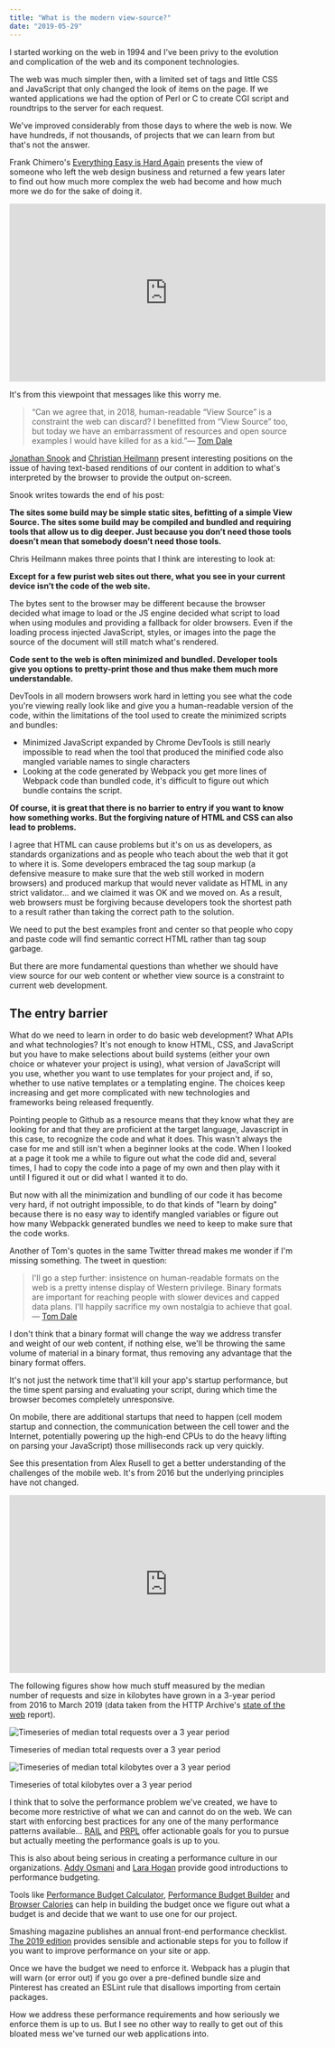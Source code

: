 ```yaml
---
title: "What is the modern view-source?"
date: "2019-05-29"
---
```


I started working on the web in 1994 and I've been privy to the evolution and complication of the web and its component technologies.

The web was much simpler then, with a limited set of tags and little CSS and JavaScript that only changed the look of items on the page. If we wanted applications we had the option of Perl or C to create CGI script and roundtrips to the server for each request.

We've improved considerably from those days to where the web is now. We have hundreds, if not thousands, of projects that we can learn from but that's not the answer.

Frank Chimero's [Everything Easy is Hard Again](https://frankchimero.com/writing/everything-easy-is-hard-again/) presents the view of someone who left the web design business and returned a few years later to find out how much more complex the web had become and how much more we do for the sake of doing it.

<iframe width="560" height="315" src="https://www.youtube.com/embed/koS4vjSux8A" frameborder="0" allow="accelerometer; autoplay; encrypted-media; gyroscope; picture-in-picture" allowfullscreen></iframe>

It's from this viewpoint that messages like this worry me.

> “Can we agree that, in 2018, human-readable “View Source” is a constraint the web can discard? I benefitted from “View Source” too, but today we have an embarrassment of resources and open source examples I would have killed for as a kid.”— [Tom Dale](https://twitter.com/tomdale/status/965681976199077889)

[Jonathan Snook](https://snook.ca/archives/opinion/view-source) and [Christian Heilmann](https://christianheilmann.com/2018/07/09/different-views-on-view-source/) present interesting positions on the issue of having text-based renditions of our content in addition to what's interpreted by the browser to provide the output on-screen.

Snook writes towards the end of his post:

**The sites some build may be simple static sites, befitting of a simple View Source. The sites some build may be compiled and bundled and requiring tools that allow us to dig deeper. Just because you don’t need those tools doesn’t mean that somebody doesn’t need those tools.**

Chris Heilmann makes three points that I think are interesting to look at:

**Except for a few purist web sites out there, what you see in your current device isn’t the code of the web site.**

The bytes sent to the browser may be different because the browser decided what image to load or the JS engine decided what script to load when using modules and providing a fallback for older browsers. Even if the loading process injected JavaScript, styles, or images into the page the source of the document will still match what's rendered.

**Code sent to the web is often minimized and bundled. Developer tools give you options to pretty-print those and thus make them much more understandable.**

DevTools in all modern browsers work hard in letting you see what the code you're viewing really look like and give you a human-readable version of the code, within the limitations of the tool used to create the minimized scripts and bundles:

- Minimized JavaScript expanded by Chrome DevTools is still nearly impossible to read when the tool that produced the minified code also mangled variable names to single characters
- Looking at the code generated by Webpack you get more lines of Webpack code than bundled code, it's difficult to figure out which bundle contains the script.

**Of course, it is great that there is no barrier to entry if you want to know how something works. But the forgiving nature of HTML and CSS can also lead to problems.**

I agree that HTML can cause problems but it's on us as developers, as standards organizations and as people who teach about the web that it got to where it is. Some developers embraced the tag soup markup (a defensive measure to make sure that the web still worked in modern browsers) and produced markup that would never validate as HTML in any strict validator... and we claimed it was OK and we moved on. As a result, web browsers must be forgiving because developers took the shortest path to a result rather than taking the correct path to the solution.

We need to put the best examples front and center so that people who copy and paste code will find semantic correct HTML rather than tag soup garbage.

But there are more fundamental questions than whether we should have view source for our web content or whether view source is a constraint to current web development.

## The entry barrier

What do we need to learn in order to do basic web development? What APIs and what technologies? It's not enough to know HTML, CSS, and JavaScript but you have to make selections about build systems (either your own choice or whatever your project is using), what version of JavaScript will you use, whether you want to use templates for your project and, if so, whether to use native templates or a templating engine. The choices keep increasing and get more complicated with new technologies and frameworks being released frequently.

Pointing people to Github as a resource means that they know what they are looking for and that they are proficient at the target language, Javascript in this case, to recognize the code and what it does. This wasn't always the case for me and still isn't when a beginner looks at the code. When I looked at a page it took me a while to figure out what the code did and, several times, I had to copy the code into a page of my own and then play with it until I figured it out or did what I wanted it to do.

But now with all the minimization and bundling of our code it has become very hard, if not outright impossible, to do that kinds of "learn by doing" because there is no easy way to identify mangled variables or figure out how many Webpackk generated bundles we need to keep to make sure that the code works.

Another of Tom's quotes in the same Twitter thread makes me wonder if I'm missing something. The tweet in question:

> I'll go a step further: insistence on human-readable formats on the web is a pretty intense display of Western privilege. Binary formats are important for reaching people with slower devices and capped data plans. I'll happily sacrifice my own nostalgia to achieve that goal. — [Tom Dale](https://twitter.com/tomdale/status/966045543112871937)

I don't think that a binary format will change the way we address transfer and weight of our web content, if nothing else, we'll be throwing the same volume of material in a binary format, thus removing any advantage that the binary format offers.

It's not just the network time that'll kill your app's startup performance, but the time spent parsing and evaluating your script, during which time the browser becomes completely unresponsive.

On mobile, there are additional startups that need to happen (cell modem startup and connection, the communication between the cell tower and the Internet, potentially powering up the high-end CPUs to do the heavy lifting on parsing your JavaScript) those milliseconds rack up very quickly.

See this presentation from Alex Rusell to get a better understanding of the challenges of the mobile web. It's from 2016 but the underlying principles have not changed.

<iframe width="560" height="315" src="https://www.youtube.com/embed/4bZvq3nodf4" frameborder="0" allow="accelerometer; autoplay; encrypted-media; gyroscope; picture-in-picture" allowfullscreen></iframe>

The following figures show how much stuff measured by the median number of requests and size in kilobytes have grown in a 3-year period from 2016 to March 2019 (data taken from the HTTP Archive's [state of the web](https://httparchive.org/reports/state-of-the-web) report).

![Timeseries of median total requests over a 3 year period](https://publishing-project.rivendellweb.net/wp-content/uploads/2019/04/3-year-requests.png)

Timeseries of median total requests over a 3 year period

![Timeseries of median total kilobytes over a 3 year period](https://publishing-project.rivendellweb.net/wp-content/uploads/2019/04/3-year-total-kilobytes.png)

Timeseries of total kilobytes over a 3 year period

I think that to solve the performance problem we've created, we have to become more restrictive of what we can and cannot do on the web. We can start with enforcing best practices for any one of the many performance patterns available... [RAIL](https://developers.google.com/web/fundamentals/performance/rail) and [PRPL](https://developers.google.com/web/fundamentals/performance/prpl-pattern/) offer actionable goals for you to pursue but actually meeting the performance goals is up to you.

This is also about being serious in creating a performance culture in our organizations. [Addy Osmani](https://medium.com/@addyosmani/start-performance-budgeting-dabde04cf6a3) and [Lara Hogan](http://designingforperformance.com/weighing-aesthetics-and-performance/#approach-new-designs-with-a-performance-budget) provide good introductions to performance budgeting.

Tools like [Performance Budget Calculator](http://www.performancebudget.io/), [Performance Budget Builder](https://codepen.io/bradfrost/full/EPQVBp/) and [Browser Calories](https://browserdiet.com/calories/) can help in building the budget once we figure out what a budget is and decide that we want to use one for our project.

Smashing magazine publishes an annual front-end performance checklist. [The 2019 edition](https://www.smashingmagazine.com/2019/01/front-end-performance-checklist-2019-pdf-pages/) provides sensible and actionable steps for you to follow if you want to improve performance on your site or app.

Once we have the budget we need to enforce it. Webpack has a plugin that will warn (or error out) if you go over a pre-defined bundle size and Pinterest has created an ESLint rule that disallows importing from certain packages.

How we address these performance requirements and how seriously we enforce them is up to us. But I see no other way to really to get out of this bloated mess we've turned our web applications into.
